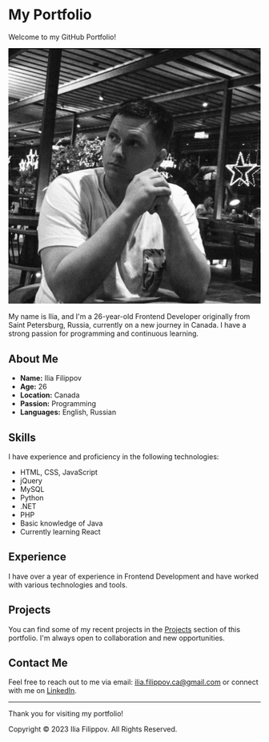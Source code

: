 # My Portfolio

Welcome to my GitHub Portfolio!

![Ilia Filippov](./assets/profile-pic.png)

My name is Ilia, and I'm a 26-year-old Frontend Developer originally from Saint Petersburg, Russia, currently on a new journey in Canada. I have a strong passion for programming and continuous learning.

## About Me

- **Name:** Ilia Filippov
- **Age:** 26
- **Location:** Canada
- **Passion:** Programming
- **Languages:** English, Russian

## Skills

I have experience and proficiency in the following technologies:

- HTML, CSS, JavaScript
- jQuery
- MySQL
- Python
- .NET
- PHP
- Basic knowledge of Java
- Currently learning React

## Experience

I have over a year of experience in Frontend Development and have worked with various technologies and tools.

## Projects

You can find some of my recent projects in the [Projects](#) section of this portfolio. I'm always open to collaboration and new opportunities.

## Contact Me

Feel free to reach out to me via email: [ilia.filippov.ca@gmail.com](mailto:ilia.filippov.ca@gmail.com) or connect with me on [LinkedIn](https://www.linkedin.com/in/ilia-filippov7/).

---

Thank you for visiting my portfolio!

Copyright © 2023 Ilia Filippov. All Rights Reserved.
